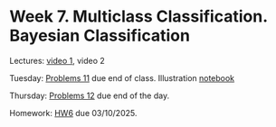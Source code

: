 # Week 7. Multiclass Classification. Bayesian Classification

Lectures: [video 1](https://youtu.be/Ts6vPPXSPy0), video 2

Tuesday: [Problems 11](./problems_11.pdf) due end of class. Illustration [notebook](./ML13.ipynb)

Thursday: [Problems 12](./problems_12.ipynb) due end of the day. 

Homework: [HW6](./HW6.ipynb) due 03/10/2025.
